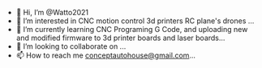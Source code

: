- 👋 Hi, I’m @Watto2021
- 👀 I’m interested in CNC motion control 3d printers RC plane's drones ...
- 🌱 I’m currently learning CNC Programing G Code, and uploading new and modified firmware to 3d printer boards and laser boards...
- 💞️ I’m looking to collaborate on ...
- 📫 How to reach me conceptautohouse@gmail.com...

<!---
Watto2021/Watto2021 is a ✨ special ✨ repository because its `README.md` (this file) appears on your GitHub profile.
You can click the Preview link to take a look at your changes.
--->
